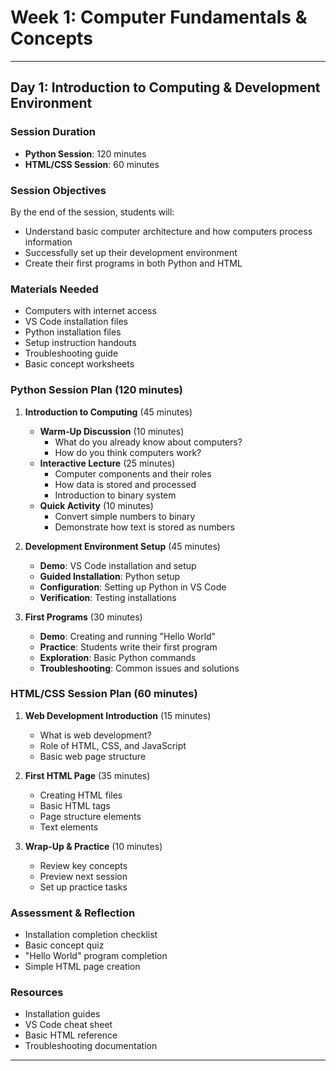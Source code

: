 # Week 1: Computer Fundamentals & Concepts
---
## Day 1: Introduction to Computing & Development Environment
### Session Duration
- **Python Session**: 120 minutes
- **HTML/CSS Session**: 60 minutes

### Session Objectives
By the end of the session, students will:
- Understand basic computer architecture and how computers process information
- Successfully set up their development environment
- Create their first programs in both Python and HTML

### Materials Needed
- Computers with internet access
- VS Code installation files
- Python installation files
- Setup instruction handouts
- Troubleshooting guide
- Basic concept worksheets

### Python Session Plan (120 minutes)
1. **Introduction to Computing** (45 minutes)
   - **Warm-Up Discussion** (10 minutes)
     - What do you already know about computers?
     - How do you think computers work?
   - **Interactive Lecture** (25 minutes)
     - Computer components and their roles
     - How data is stored and processed
     - Introduction to binary system
   - **Quick Activity** (10 minutes)
     - Convert simple numbers to binary
     - Demonstrate how text is stored as numbers

2. **Development Environment Setup** (45 minutes)
   - **Demo**: VS Code installation and setup
   - **Guided Installation**: Python setup
   - **Configuration**: Setting up Python in VS Code
   - **Verification**: Testing installations

3. **First Programs** (30 minutes)
   - **Demo**: Creating and running "Hello World"
   - **Practice**: Students write their first program
   - **Exploration**: Basic Python commands
   - **Troubleshooting**: Common issues and solutions

### HTML/CSS Session Plan (60 minutes)
1. **Web Development Introduction** (15 minutes)
   - What is web development?
   - Role of HTML, CSS, and JavaScript
   - Basic web page structure

2. **First HTML Page** (35 minutes)
   - Creating HTML files
   - Basic HTML tags
   - Page structure elements
   - Text elements

3. **Wrap-Up & Practice** (10 minutes)
   - Review key concepts
   - Preview next session
   - Set up practice tasks

### Assessment & Reflection
- Installation completion checklist
- Basic concept quiz
- "Hello World" program completion
- Simple HTML page creation


### Resources
- Installation guides
- VS Code cheat sheet
- Basic HTML reference
- Troubleshooting documentation

---

